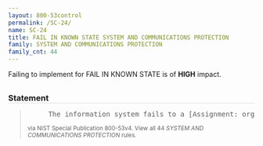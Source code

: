 ```yaml
---
layout: 800-53control
permalink: /SC-24/
name: SC-24
title: FAIL IN KNOWN STATE SYSTEM AND COMMUNICATIONS PROTECTION
family: SYSTEM AND COMMUNICATIONS PROTECTION
family_cnt: 44
---
```

<p class="text-danger">Failing to implement for FAIL IN KNOWN STATE is of <b>HIGH</b> impact.</p>

<h3 style="border-bottom:1px solid #ddd;margin:30px 0 8px 0;">Statement</h3>
<blockquote>
<pre>     The information system fails to a [Assignment: organization-defined known-state] for [Assignment: organization-defined types of failures] preserving [Assignment: organization-defined system state information] in failure. 
</pre>
<p><small>via NIST Special Publication 800-53v4. View all 44 <i>SYSTEM AND COMMUNICATIONS PROTECTION</i> rules. <a href="/cce/ssg/group/$Group_id"><span class="glyphicon glyphicon-link"></span></a> </small></p>
</blockquote>


